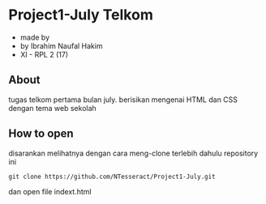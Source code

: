 # Project1-July Telkom

- made by
- by Ibrahim Naufal Hakim
- XI - RPL 2 (17)

## About

tugas telkom pertama bulan july. berisikan mengenai HTML dan CSS dengan tema web sekolah

## How to open

disarankan melihatnya dengan cara meng-clone terlebih dahulu repository ini
```git
git clone https://github.com/NTesseract/Project1-July.git
```
dan open file indext.html
